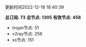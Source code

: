 更新时间2022-12-18 18:40:39

**总订阅: 73**
**总节点: 1305**
**有效节点: 458**
- trojan节点: 51
- v2ray节点: 256
- ss节点: 151
